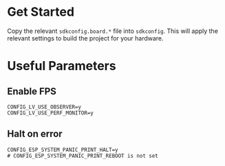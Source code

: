 # Get Started

Copy the relevant `sdkconfig.board.*` file into `sdkconfig`.
This will apply the relevant settings to build the project for your hardware.

# Useful Parameters

## Enable FPS

```
CONFIG_LV_USE_OBSERVER=y
CONFIG_LV_USE_PERF_MONITOR=y
```

## Halt on error

```
CONFIG_ESP_SYSTEM_PANIC_PRINT_HALT=y
# CONFIG_ESP_SYSTEM_PANIC_PRINT_REBOOT is not set
```
